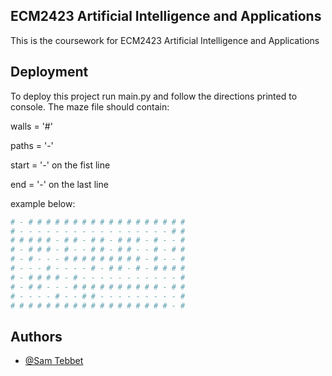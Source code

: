 
## ECM2423 Artificial Intelligence and Applications

This is the coursework for ECM2423 Artificial Intelligence and Applications


## Deployment

To deploy this project run main.py and follow the directions printed to console. The maze file should contain:

walls = '#'

paths = '-'

start = '-' on the fist line

end = '-' on the last line

example below:

```bash
# - # # # # # # # # # # # # # # # # # # 
# - - - - - - - - - - - - - - - - - # # 
# # # # # - # # - # # - # # # - # - - #
# - # # # - # - - # # - # # - - # - # # 
# - # - - - # # # # # # # # # - # - - # 
# - - - # - - - - # - # # - # - # # # #
# - # # # # - # - - - - - - - - - - - #
# - # # - - - # # # # # # # # # # - # #
# - - - - # - - # # - - - - - - - - - #
# # # # # # # # # # # # # # # # # # - #
```


## Authors

- [@Sam Tebbet](https://www.github.com/Stebbet)



